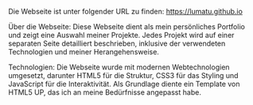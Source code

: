 Die Webseite ist unter folgender URL zu finden: https://lumatu.github.io

Über die Webseite:
Diese Webseite dient als mein persönliches Portfolio und zeigt eine Auswahl meiner Projekte. Jedes Projekt wird auf einer separaten Seite detailliert beschrieben, inklusive der verwendeten Technologien und meiner Herangehensweise.

Technologien:
Die Webseite wurde mit modernen Webtechnologien umgesetzt, darunter HTML5 für die Struktur, CSS3 für das Styling und JavaScript für die Interaktivität. Als Grundlage diente ein Template von HTML5 UP, das ich an meine Bedürfnisse angepasst habe.
